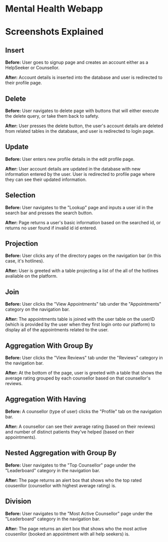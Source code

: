 # Mental Health Webapp

# Screenshots Explained

## Insert
**Before:** User goes to signup page and creates an account either as a HelpSeeker or Counsellor.

**After:** Account details is inserted into the database and user is redirected to their profile page.

## Delete
**Before:** User navigates to delete page with buttons that will either execute the delete query, or take them back to safety.

**After:** User presses the delete button, the user's account details are deleted from related tables in the database, and user is redirected to login page.

## Update
**Before:** User enters new profile details in the edit profile page.

**After:** User account details are updated in the database with new information entered by the user. User is redirected to profile page where they can see their updated information. 

## Selection
**Before:** User navigates to the "Lookup" page and inputs a user id in the search bar and presses the search button.

**After:** Page returns a user's basic information based on the searched id, or returns no user found if invalid id id entered.

## Projection
**Before:** User clicks any of the directory pages on the navigation bar (in this case, it's hotlines).

**After:** User is greeted with a table projecting a list of the all of the hotlines avaliable on the platform. 

## Join
**Before:** User clicks the "View Appointments" tab under the "Appointments" category on the navigation bar.

**After:** The appointments table is joined with the user table on the userID (which is provided by the user when they first login onto our platform) to display all of the appointments related to the user.

## Aggregation With Group By
**Before:** User clicks the "View Reviews" tab under the "Reviews" category in the navigation bar. 

**After:** At the bottom of the page, user is greeted with a table that shows the average rating grouped by each counsellor based on that counsellor's reviews.

## Aggregation With Having
**Before:** A counsellor (type of user) clicks the "Profile" tab on the navigation bar. 

**After:** A counsellor can see their average rating (based on their reviews) and number of distinct patients they've helped (based on their appointments).

## Nested Aggregation with Group By
**Before:** User navigates to the "Top Counsellor" page under the "Leaderboard" category in the navigation bar.

**After:** The page returns an alert box that shows who the top rated cousenllor (counsellor with highest average rating) is.

## Division 
**Before:** User navigates to the "Most Active Counsellor" page under the "Leaderboard" category in the navigation bar.

**After:** The page returns an alert box that shows who the most active cousenllor (booked an appointment with all help seekers) is.